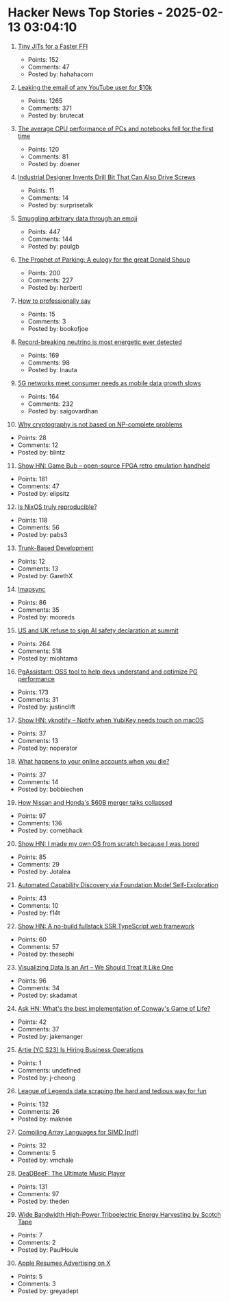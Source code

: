 # Hacker News Top Stories - 2025-02-13 03:04:10

1. [Tiny JITs for a Faster FFI](https://railsatscale.com/2025-02-12-tiny-jits-for-a-faster-ffi/)
   - Points: 152
   - Comments: 47
   - Posted by: hahahacorn

2. [Leaking the email of any YouTube user for $10k](https://brutecat.com/articles/leaking-youtube-emails)
   - Points: 1265
   - Comments: 371
   - Posted by: brutecat

3. [The average CPU performance of PCs and notebooks fell for the first time](https://www.cpubenchmark.net/year-on-year.html)
   - Points: 120
   - Comments: 81
   - Posted by: doener

4. [Industrial Designer Invents Drill Bit That Can Also Drive Screws](https://www.core77.com/posts/135333/Industrial-Designer-Invents-Drill-Bit-that-Can-Also-Drive-Screws)
   - Points: 11
   - Comments: 14
   - Posted by: surprisetalk

5. [Smuggling arbitrary data through an emoji](https://paulbutler.org/2025/smuggling-arbitrary-data-through-an-emoji/)
   - Points: 447
   - Comments: 144
   - Posted by: paulgb

6. [The Prophet of Parking: A eulogy for the great Donald Shoup](https://www.worksinprogress.news/p/the-prophet-of-parking)
   - Points: 200
   - Comments: 227
   - Posted by: herbertl

7. [How to professionally say](https://github.com/AkashRajpurohit/howtoprofessionallysay)
   - Points: 15
   - Comments: 3
   - Posted by: bookofjoe

8. [Record-breaking neutrino is most energetic ever detected](https://www.nature.com/articles/d41586-025-00444-1)
   - Points: 169
   - Comments: 98
   - Posted by: lnauta

9. [5G networks meet consumer needs as mobile data growth slows](https://spectrum.ieee.org/5g-bandwidth)
   - Points: 164
   - Comments: 232
   - Posted by: saigovardhan

10. [Why cryptography is not based on NP-complete problems](https://blintzbase.com/posts/cryptography-is-not-based-on-np-hard-problems/)
   - Points: 28
   - Comments: 12
   - Posted by: blintz

11. [Show HN: Game Bub – open-source FPGA retro emulation handheld](https://eli.lipsitz.net/posts/introducing-gamebub/)
   - Points: 181
   - Comments: 47
   - Posted by: elipsitz

12. [Is NixOS truly reproducible?](https://luj.fr/blog/is-nixos-truly-reproducible.html)
   - Points: 118
   - Comments: 56
   - Posted by: pabs3

13. [Trunk-Based Development](https://bucket.co/blog/trunk-based-development)
   - Points: 12
   - Comments: 13
   - Posted by: GarethX

14. [Imapsync](https://imapsync.lamiral.info/)
   - Points: 86
   - Comments: 35
   - Posted by: mooreds

15. [US and UK refuse to sign AI safety declaration at summit](https://arstechnica.com/ai/2025/02/us-and-uk-refuse-to-sign-ai-safety-declaration-at-summit/)
   - Points: 264
   - Comments: 518
   - Posted by: miohtama

16. [PgAssistant: OSS tool to help devs understand and optimize PG performance](https://github.com/nexsol-technologies/pgassistant)
   - Points: 173
   - Comments: 31
   - Posted by: justinclift

17. [Show HN: yknotify – Notify when YubiKey needs touch on macOS](https://github.com/noperator/yknotify)
   - Points: 37
   - Comments: 13
   - Posted by: noperator

18. [What happens to your online accounts when you die?](https://digitalseams.com/blog/what-happens-to-your-online-accounts-when-you-die)
   - Points: 37
   - Comments: 14
   - Posted by: bobbiechen

19. [How Nissan and Honda's $60B merger talks collapsed](https://www.reuters.com/markets/deals/inside-collapse-nissan-hondas-60-billion-mega-deal-2025-02-12/)
   - Points: 97
   - Comments: 136
   - Posted by: comebhack

20. [Show HN: I made my own OS from scratch because I was bored](https://jotalea.com.ar/misc/jotaleaos/)
   - Points: 85
   - Comments: 29
   - Posted by: Jotalea

21. [Automated Capability Discovery via Foundation Model Self-Exploration](https://arxiv.org/abs/2502.07577)
   - Points: 43
   - Comments: 10
   - Posted by: f14t

22. [Show HN: A no-build fullstack SSR TypeScript web framework](https://jsr.io/@fullsoak/fullsoak)
   - Points: 60
   - Comments: 57
   - Posted by: thesephi

23. [Visualizing Data Is an Art – We Should Treat It Like One](https://perthirtysix.com/visualizing-data-is-an-art)
   - Points: 96
   - Comments: 34
   - Posted by: skadamat

24. [Ask HN: What's the best implementation of Conway's Game of Life?](undefined)
   - Points: 42
   - Comments: 37
   - Posted by: jakemanger

25. [Artie (YC S23) Is Hiring Business Operations](https://www.ycombinator.com/companies/artie/jobs/CM1sVks-business-operations)
   - Points: 1
   - Comments: undefined
   - Posted by: j-cheong

26. [League of Legends data scraping the hard and tedious way for fun](https://maknee.github.io/blog/2025/League-Data-Scraping/)
   - Points: 132
   - Comments: 26
   - Posted by: maknee

27. [Compiling Array Languages for SIMD [pdf]](http://vmchale.com/static/serve/simd.pdf)
   - Points: 32
   - Comments: 5
   - Posted by: vmchale

28. [DeaDBeeF: The Ultimate Music Player](https://deadbeef.sourceforge.io/)
   - Points: 131
   - Comments: 97
   - Posted by: theden

29. [Wide Bandwidth High-Power Triboelectric Energy Harvesting by Scotch Tape](https://pubs.acs.org/doi/10.1021/acsomega.4c08590)
   - Points: 7
   - Comments: 2
   - Posted by: PaulHoule

30. [Apple Resumes Advertising on X](https://www.macrumors.com/2025/02/12/apple-resumes-advertising-on-x/)
   - Points: 5
   - Comments: 3
   - Posted by: greyadept

